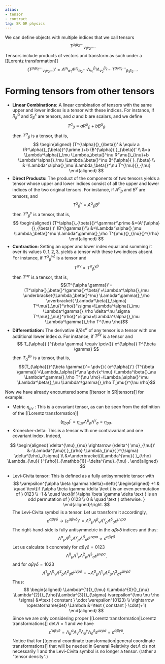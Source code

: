 ```yaml
---
alias:
- tensor
- contract
tag: SR GR physics
---
```

We can define objects with multiple indices that we call tensors
$$
T^{\mu_{1} \mu_{2} \cdots}{ }_{\nu_{1} \nu_{2} \cdots} .
$$
Tensors include products of vectors and transform as such under a [[Lorentz transformation]]
$$
(T^{ \mu_{1} \mu_{2} \cdots}{ }_{\nu_{1} \nu_{2} \cdots})'=\Lambda^{\mu_{1}}{ }_{\alpha_{1}} \Lambda^{\mu_{2}}{}_{\alpha_{2}} \cdots \Lambda_{\nu_{1}}{ }^{\beta_{1}} \Lambda_{\nu_{2}}{ }^{\beta_{2}} \cdots T^{\alpha_{1} \alpha_{2} \cdots}{ }_{\beta_{1} \beta_{2} \cdots} .
$$

# Forming tensors from other tensors

- **Linear Combinations:** A linear combination of tensors with the same upper and lower indices is a tensor with these indices. For instance, if $R_{\beta}^{\alpha}$ and $S_{\beta}^{x}$ are tensors, and $a$ and $b$ are scalars, and we define
$$
T^{\alpha}{}_{\beta} \equiv a R^{\alpha}{ }_{\beta}+b B^{\alpha}{ }_{\beta}
$$
then $T^{\alpha}{}_{\beta}$ is a tensor, that is,
$$
\begin{aligned}
(T^{\alpha}{}_{\beta})' & \equiv a (R^\alpha{}_{\beta})^{\prime }+b (B^{\alpha}{ }_{\beta})' \\
&=a \Lambda^\alpha{}_\mu \Lambda_\beta{}^\nu R^\mu{}_{\nu}+b \Lambda^\alpha{}_\mu \Lambda_\beta{}^\nu B^{\alpha}{ }_{\beta} \\
&=\Lambda^\alpha{}_\mu \Lambda_\beta{}^\nu T^{\mu}{}_{\nu}
\end{aligned}
$$
-  **Direct Products:** The product of the components of two tensors yields a tensor whose upper and lower indices consist of all the upper and lower indices of the two original tensors. For instance, if $A^{\alpha}{}_{\beta}$ and $B^{\gamma}$ are tensors, and$$
T^\alpha{}_{\beta}{}^\gamma \equiv A^{\alpha}{}_{\beta} B^{\gamma}
$$then $T^\alpha{}_{\beta}{}^\gamma$ is a tensor, that is,
$$
\begin{aligned}
(T^\alpha{}_{\beta}{}^\gamma)^\prime &=(A^{\alpha}{}_{\beta} )' (B^{\gamma})'\\
&=\Lambda^\alpha{}_\mu \Lambda_\beta{}^\nu  \Lambda^\gamma{}_\rho T^{\mu}{}_{\nu}{}^{\rho}
\end{aligned}
$$
- **Contraction:** Setting an upper and lower index equal and summing it over its values $0,1,2,3$, yields a tensor with these two indices absent. For instance, if $T^\alpha{}_\beta{}^\gamma{}^\delta$ is a tensor and
$$
T^\alpha{}^\gamma=T^\alpha{}_\mathbf{\beta}{}^\gamma{}^{\beta}
$$
then $T^{\alpha \gamma}$ is a tensor, that is,$$(T^{\alpha \gamma})'=(T^\alpha{}_\beta{}^\gamma{}^\beta)'=\Lambda^\alpha{}_\mu \underbracket{\Lambda_\beta{}^\nu} \Lambda^\gamma{}_\rho \overbracket{ \Lambda^\beta{}_\sigma} T^\mu{}_\nu{}^\rho{}^\sigma=\Lambda^\alpha{}_\mu \Lambda^\gamma{}_\rho \delta^\nu_\sigma T^\mu{}_\nu{}^\rho{}^\sigma=\Lambda^\alpha{}_\mu \Lambda^\gamma{}_\rho T^{\mu \rho}$$
- **Differentiation:** The derivative $\partial / \partial x^{\alpha}$ of any tensor is a tensor with one additional lower index $\alpha$. For instance, if $T^{\beta \gamma}$ is a tensor and
$$
T_{\alpha}{ }^{\beta \gamma} \equiv \pdv{}{ x^{\alpha}} T^{\beta \gamma}
$$
then $T_{\alpha}{}^{\beta \gamma}$ is a tensor, that is,
$$(T_{\alpha}{}^{\beta \gamma})'= \pdv{}{ (x^{\alpha})'} (T^{\beta \gamma})'=\Lambda_\alpha{}^\mu \pdv{x^\mu} \Lambda^\beta{}_\nu \Lambda^\gamma{}_\rho T^{\nu \rho}=\Lambda_\alpha{}^\mu  \Lambda^\beta{}_\nu \Lambda^\gamma{}_\rho T_\mu{}^{\nu \rho}$$


Now we have already encountered some [[tensor in SR|tensors]] for example:
- Metric $\eta_{\mu \nu}$ : This is a covariant tensor, as can be seen from the definition of the [[Lorentz transformation]]
$$
(\eta_{\rho \sigma})^{\prime}=\eta_{\mu \nu} \Lambda^{\mu}{ }_{\rho} \Lambda^{\nu}{ }_{\sigma}=\eta_{\rho \sigma} .
$$
- Kronecker-delta: This is a tensor with one contravariant and one covariant index. Indeed,

$$
\begin{aligned}
\delta^{\mu}_{\nu} \rightarrow (\delta^{ \mu}_{\nu})' &=\Lambda^{\mu}{ }_{\rho} \Lambda_{\nu}{ }^{\sigma} \delta^{\rho}_{\sigma} \\
&=\underbracket{\Lambda^{\mu}{ }_{\rho} \Lambda_{\nu}{ }^{\rho}}_{\mathbb{1}}=\delta^{\mu}_{\nu} .
\end{aligned}
$$
- Levi-Civita tensor: This is defined as a fully antisymmetric tensor with
$$
\varepsilon^{\alpha \beta \gamma \delta}=\left\{
\begin{aligned}
+1 & \quad \text{if }\alpha \beta \gamma \delta  \text { is an even permutation of } 0123 \\
-1 & \quad \text{if }\alpha \beta \gamma \delta \text { is an odd permutation of } 0123 \\
0 & \quad \text { otherwise. }
\end{aligned}\right.
$$
The Levi-Civita symbol is a tensor. Let us transform it accordingly,
$$
\varepsilon^{\alpha \beta \gamma \delta} \rightarrow (\varepsilon^{\alpha \beta \gamma \delta})'=\Lambda^{\alpha}{}{}_{\mu} \Lambda^{\beta}{}_{\nu} \Lambda^{\gamma}{}_{\rho}\Lambda^{\delta}{}_{\sigma} \varepsilon^{\mu \nu \rho \sigma}
$$
The right-hand-side is fully antisymmetric in the $\alpha \beta \gamma \delta$ indices and thus:$$ \Lambda^{\alpha}{}{}_{\mu} \Lambda^{\beta}{}_{\nu} \Lambda^{\gamma}{}_{\rho}\Lambda^{\delta}{}_{\sigma} \varepsilon^{\mu \nu \rho \sigma}\propto\varepsilon^{\alpha \beta \gamma \delta}$$ Let us calculate it concretely for $\alpha \beta \gamma \delta=0123$
$$
\Lambda^{0}{}_{\mu} \Lambda^{1}{}_{\nu} \Lambda^{2}{}_{\rho}\Lambda^{3}{}_{\sigma} \varepsilon^{\mu \nu \rho \sigma},
$$
and for $\alpha \beta \gamma \delta=1023$
$$
\Lambda^{1}{}_{\mu} \Lambda^{0}{}_{\nu} \Lambda^{2}{}_{\rho}\Lambda^{3}{}_{\sigma} \varepsilon^{\mu \nu \rho \sigma}=-\Lambda^{0}{}_{\mu} \Lambda^{1}{}_{\nu} \Lambda^{2}{}_{\rho}\Lambda^{3}{}_{\sigma} \varepsilon^{\mu \nu \rho \sigma} 
$$
Thus: 
$$
\begin{aligned}
\Lambda^{1}{}_{\mu} \Lambda^{0}{}_{\nu} \Lambda^{2}{}_{\rho}\Lambda^{3}{}_{\sigma} \varepsilon^{\mu \nu \rho \sigma} &=\text { constant } \cdot \varepsilon^{0123} \\
\rightarrow \operatorname{det} \Lambda &=\text { constant } \cdot(+1)
\end{aligned}
$$
Since we are only considering proper [[Lorentz transformation|Lorentz transformations]] $\operatorname{det} \Lambda=1$ and we have
$$
\varepsilon^{\prime \alpha \beta \gamma \delta}=\Lambda_{\mu}^{\alpha} \Lambda_{\nu}^{\beta} \Lambda_{\rho}^{\gamma} \Lambda_{\sigma}^{\delta} \varepsilon^{\mu \nu \rho \sigma}=\varepsilon^{\alpha \beta \gamma \delta} .
$$
Notice that for [[general coordinate transformation|general coordinate transformations]] that will be needed in General Relativity $\operatorname{det} \Lambda$ cis not necessarily 1 and the Levi-Civita symbol is no longer a tensor. (rather a "tensor density".)